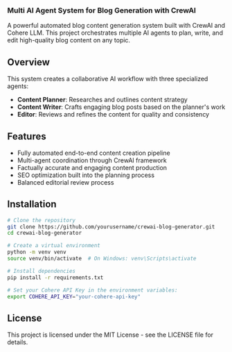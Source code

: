 ### Multi AI Agent System for Blog Generation with CrewAI

A powerful automated blog content generation system built with CrewAI and Cohere LLM. This project orchestrates multiple AI agents to plan, write, and edit high-quality blog content on any topic.

## Overview

This system creates a collaborative AI workflow with three specialized agents:
- **Content Planner**: Researches and outlines content strategy
- **Content Writer**: Crafts engaging blog posts based on the planner's work
- **Editor**: Reviews and refines the content for quality and consistency

## Features

- Fully automated end-to-end content creation pipeline
- Multi-agent coordination through CrewAI framework
- Factually accurate and engaging content production
- SEO optimization built into the planning process
- Balanced editorial review process

## Installation

```bash
# Clone the repository
git clone https://github.com/yourusername/crewai-blog-generator.git
cd crewai-blog-generator

# Create a virtual environment
python -m venv venv
source venv/bin/activate  # On Windows: venv\Scripts\activate

# Install dependencies
pip install -r requirements.txt

# Set your Cohere API Key in the environment variables:
export COHERE_API_KEY="your-cohere-api-key"

```


## License
This project is licensed under the MIT License - see the LICENSE file for details.
